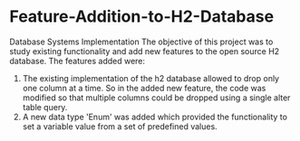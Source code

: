 # Feature-Addition-to-H2-Database
Database Systems Implementation
The objective of this project was to study existing functionality and add new features to the open source H2 database.
The features added were:
1. The existing implementation of the h2 database allowed to drop only one column at a time. So in the  added new feature, the code was modified so that multiple columns could be dropped using a single alter table query. 
2. A new data type 'Enum' was added which provided the functionality to set a variable value from a set of predefined values.  
